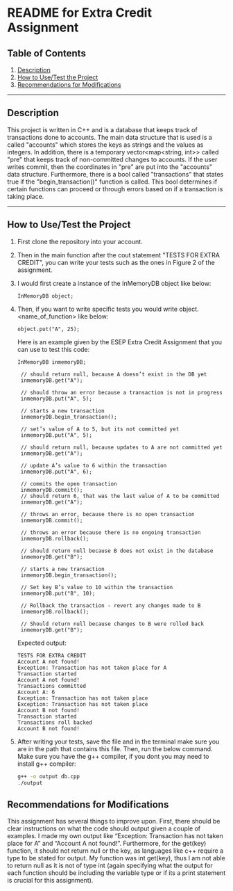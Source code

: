 # README for Extra Credit Assignment
## Table of Contents
1. [Description](#description)
2. [How to Use/Test the Project](#how-to-usetest-the-project)
3. [Recommendations for Modifications](#recommendations-for-modifications)


---
## Description
This project is written in C++ and is a database that keeps track of transactions done to accounts. The main data structure that is used is a <map> called "accounts" which stores the keys as strings and the values as integers. In addition, there is a temporary vector<map<string, int>> called "pre" that keeps track of non-committed changes to accounts. If the user writes commit, then the coordinates in "pre" are put into the "accounts" data structure. Furthermore, there is a bool called "transactions" that states true if the "begin_transaction()" function is called. This bool determines if certain functions can proceed or through errors based on if a transaction is taking place. 

---
## How to Use/Test the Project
1. First clone the repository into your account.
2. Then in the main function after the cout statement "TESTS FOR EXTRA CREDIT", you can write your tests such as the ones in Figure 2 of the assignment.
3. I would first create a instance of the InMemoryDB object like below:
   ```
   InMemoryDB object;
   ```
4. Then, if you want to write specific tests you would write object.<name_of_function> like below:
   ```
   object.put("A", 25);
   ```
   Here is an example given by the ESEP Extra Credit Assignment that you can use to test this code: 
   ```
   InMemoryDB inmemoryDB;

    // should return null, because A doesn’t exist in the DB yet
    inmemoryDB.get("A");

    // should throw an error because a transaction is not in progress
    inmemoryDB.put("A", 5);

    // starts a new transaction
    inmemoryDB.begin_transaction();

    // set’s value of A to 5, but its not committed yet
    inmemoryDB.put("A", 5);

    // should return null, because updates to A are not committed yet
    inmemoryDB.get("A");

    // update A’s value to 6 within the transaction
    inmemoryDB.put("A", 6);

    // commits the open transaction
    inmemoryDB.commit();
    // should return 6, that was the last value of A to be committed
    inmemoryDB.get("A");

    // throws an error, because there is no open transaction
    inmemoryDB.commit();

    // throws an error because there is no ongoing transaction
    inmemoryDB.rollback();

    // should return null because B does not exist in the database
    inmemoryDB.get("B");

    // starts a new transaction
    inmemoryDB.begin_transaction();

    // Set key B’s value to 10 within the transaction
    inmemoryDB.put("B", 10);

    // Rollback the transaction - revert any changes made to B
    inmemoryDB.rollback();

    // Should return null because changes to B were rolled back
    inmemoryDB.get("B");
   ```
   Expected output:
   ```
   TESTS FOR EXTRA CREDIT
   Account A not found!
   Exception: Transaction has not taken place for A
   Transaction started
   Account A not found!
   Transactions committed
   Account A: 6
   Exception: Transaction has not taken place
   Exception: Transaction has not taken place
   Account B not found!
   Transaction started
   Transactions roll backed
   Account B not found!
   ```


6. After writing your tests, save the file and in the terminal make sure you are in the path that contains this file. Then, run the below command. Make sure you have the g++ compiler, if you dont you may need to install g++ compiler:
   ```bash
   g++ -o output db.cpp
   ./output
   ```
## Recommendations for Modifications
This assignment has several things to improve upon. First, there should be clear instructions on what the code should output given a couple of examples. I made my own output like “Exception: Transaction has not taken place for A” and “Account A not found!”. Furthermore, for the get(key) function, it should not return null or the key, as languages like c++ require a type to be stated for output. My function was int get(key), thus I am not able to return null as it is not of type int (again specifying what the output for each function should be including the variable type or if its a print statement is crucial for this assignment).

